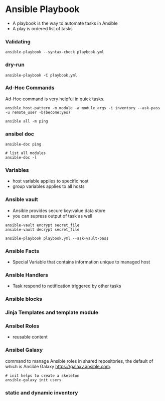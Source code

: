 # Ansible Playbook

- A playbook is the way to automate tasks in Ansible
- A play is ordered list of tasks

### Validating 

```
ansible-playbook --syntax-check playbook.yml
```

### dry-run

```
ansible-playbook -C playbook.yml
```


### Ad-Hoc Commands

Ad-Hoc command is very helpful in quick tasks.

```
ansible host-pattern -m module -a module_args -i inventory --ask-pass -u remote_user -b(become:yes)

ansible all -m ping
```


### ansibel doc

```
ansible-doc ping

# list all modules
ansible-doc -l
```

### Variables 

- host variable applies to specific host
- group variables applies to all hosts

### Ansible vault

- Ansible provides secure key:value data store
- you can supress output of task as well

```
ansible-vault encrypt secret_file
ansible-vault decrypt secret_file

ansible-playbook playbook.yml --ask-vault-pass
```

### Ansible Facts

- Special Variable that contains information unique to managed host

### Ansible Handlers

- Task respond to notification triggered by other tasks



### Ansible blocks



### Jinja Templates and template module



### Ansibel Roles

- reusable content 


### Ansibel Galaxy

command to manage Ansible roles in shared repositories, the default of which is Ansible Galaxy https://galaxy.ansible.com.

```
# init helps to create a skeleton
ansible-galaxy init users

```

### static and dynamic inventory
